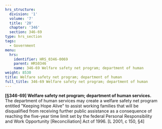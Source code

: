 ```yaml
---
hrs_structure:
  division: '1'
  volume: '7'
  title: '20'
  chapter: '346'
  section: 346-69
type: hrs_section
tags:
  - Government
menu:
  hrs:
    identifier: HRS_0346-0069
    parent: HRS0346
    name: 346-69 Welfare safety net program; department of human
weight: 8530
title: Welfare safety net program; department of human
full_title: 346-69 Welfare safety net program; department of human
---
```

**[§346-69] Welfare safety net program; department of human services.** The department of human services may create a welfare safety net program entitled "Keeping Hope Alive" to assist working families that will be disqualified from receiving further public assistance as a consequence of reaching the five-year time limit set by the federal Personal Responsibility and Work Opportunity [Reconciliation] Act of 1996\. [L 2001, c 150, §4]